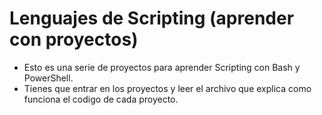 # Lenguajes de Scripting (aprender con proyectos)
- Esto es una serie de proyectos para aprender Scripting con Bash y PowerShell.
- Tienes que entrar en los proyectos y leer el archivo que explica como funciona el codigo de cada proyecto.
